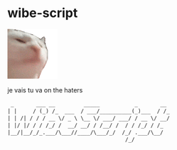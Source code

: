 # wibe-script
![](3x.gif)

je vais tu va on the haters

     _       ___ __         _____           _       __
    | |     / (_) /_  ___  / ___/__________(_)___  / /_
    | | /| / / / __ \/ _ \ \__ \/ ___/ ___/ / __ \/ __/
    | |/ |/ / / /_/ /  __/ __/ / /__/ /  / / /_/ / /_
    |__/|__/_/_.___/\___//____/\___/_/  /_/ .___/\__/
                                         /_/           
